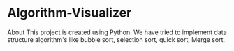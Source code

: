 # Algorithm-Visualizer
About This project is created using Python. We have tried to implement data structure algorithm's like bubble sort, selection sort, quick sort, Merge sort.

